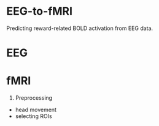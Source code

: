 # EEG-to-fMRI
Predicting reward-related BOLD activation from EEG data.


# EEG



# fMRI

1. Preprocessing

- head movement
- selecting ROIs
